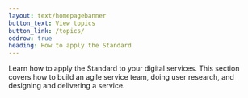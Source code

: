 ```yaml
---
layout: text/homepagebanner
button_text: View topics
button_link: /topics/
oddrow: true
heading: How to apply the Standard
---
```

Learn how to apply the Standard to your digital services. This section covers how to build an agile service team, doing user research, and designing and delivering a service.
